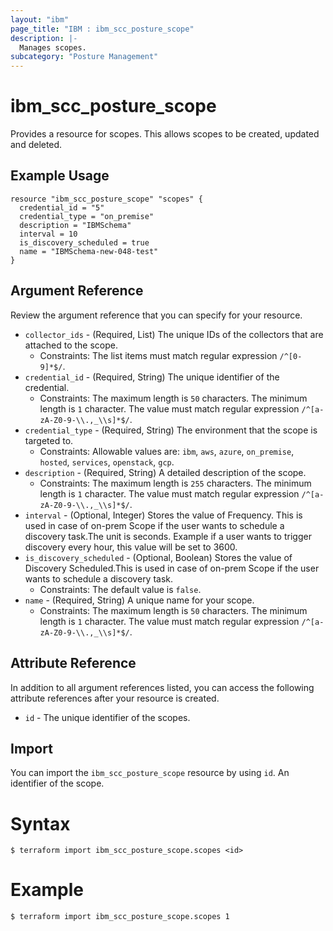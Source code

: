 ```yaml
---
layout: "ibm"
page_title: "IBM : ibm_scc_posture_scope"
description: |-
  Manages scopes.
subcategory: "Posture Management"
---
```


# ibm_scc_posture_scope

Provides a resource for scopes. This allows scopes to be created, updated and deleted.

## Example Usage

```hcl
resource "ibm_scc_posture_scope" "scopes" {
  credential_id = "5"
  credential_type = "on_premise"
  description = "IBMSchema"
  interval = 10
  is_discovery_scheduled = true
  name = "IBMSchema-new-048-test"
}
```

## Argument Reference

Review the argument reference that you can specify for your resource.

* `collector_ids` - (Required, List) The unique IDs of the collectors that are attached to the scope.
  * Constraints: The list items must match regular expression `/^[0-9]*$/`.
* `credential_id` - (Required, String) The unique identifier of the credential.
  * Constraints: The maximum length is `50` characters. The minimum length is `1` character. The value must match regular expression `/^[a-zA-Z0-9-\\.,_\\s]*$/`.
* `credential_type` - (Required, String) The environment that the scope is targeted to.
  * Constraints: Allowable values are: `ibm`, `aws`, `azure`, `on_premise`, `hosted`, `services`, `openstack`, `gcp`.
* `description` - (Required, String) A detailed description of the scope.
  * Constraints: The maximum length is `255` characters. The minimum length is `1` character. The value must match regular expression `/^[a-zA-Z0-9-\\.,_\\s]*$/`.
* `interval` - (Optional, Integer) Stores the value of Frequency. This is used in case of on-prem Scope if the user wants to schedule a discovery task.The unit is seconds. Example if a user wants to trigger discovery every hour, this value will be set to 3600.
* `is_discovery_scheduled` - (Optional, Boolean) Stores the value of Discovery Scheduled.This is used in case of on-prem Scope if the user wants to schedule a discovery task.
  * Constraints: The default value is `false`.
* `name` - (Required, String) A unique name for your scope.
  * Constraints: The maximum length is `50` characters. The minimum length is `1` character. The value must match regular expression `/^[a-zA-Z0-9-\\.,_\\s]*$/`.

## Attribute Reference

In addition to all argument references listed, you can access the following attribute references after your resource is created.

* `id` - The unique identifier of the scopes.

## Import

You can import the `ibm_scc_posture_scope` resource by using `id`. An identifier of the scope.

# Syntax
```
$ terraform import ibm_scc_posture_scope.scopes <id>
```

# Example
```
$ terraform import ibm_scc_posture_scope.scopes 1
```
